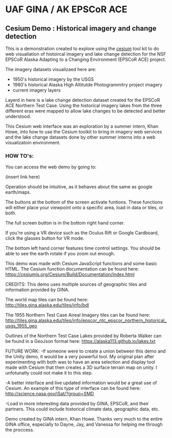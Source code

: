 # UAF GINA / AK EPSCoR ACE

## Cesium Demo : Historical imagery and change detection

This is a demonstration created to explore using the [cesium]() tool kit to do web visualiation of histoircal imagery and lake change detection for the NSF EPSCoR Alaska Adapting to a Changing Environment (EPSCoR ACE) project.

The imagery datasets visualizaed here are:
* 1950's historical imagery by the USGS
* 1980's historical Alaska High Altitutde Photogrammitry project imagery
* current imagery layers

Layerd in here is a lake change detection dataset created for the EPSCoR ACE Northern Test Case.  Using the historical imagery lakes from the three different eras were mapped to allow lake changes to be detected and better understood.

This Cesium web interface was an exploration by a summer intern, Khan Howe, into how to use the Cesium toolkit to bring in imagery web services and the lake change datasets done by other summer interns into a web visualizatoin environment.


### HOW TO's:
You can access the web demo by going to:

(insert link here)

Operation should be intuitive, as it behaves about the same as google earth/maps.

The buttons at the bottom of the screen activate funtions. These functions will either place your viewpoint onto a specific area, load in data or tiles, or both.

The full screen button is in the bottom right hand corner.

If you're using a VR device such as the Oculus Rift or Google Cardboard, click the glasses button for VR mode.

The bottom left hand corner features time control settings. You should be able to see the earth rotate if you zoom out enough. 

This demo was made with Cesium JavaScript functions and some basic HTML. The Cesium function documentation can be found here: https://cesiumjs.org/Cesium/Build/Documentation/index.html


CREDITS:
This demo uses multiple sources of geographic tiles and information provided by GINA.

The world map tiles can be found here: http://tiles.gina.alaska.edu/tiles/info/bdl

The 1955 Northern Test Case Aireal Imagery tiles can be found here: http://tiles.gina.alaska.edu/tiles/info/epscor_ntc_epscor_northern_historical_usgs_1955_geo

Outlines of the Northern Test Case Lakes provided by Roberta Walker can be found in a GeoJson format here: https://alaska113.github.io/lakes.txt


FUTURE WORK:
-If someone were to create a union between this demo and the Unity demo, it would be a very powerful tool. My original plan after experimenting with both was to have an area selection and display tool made with Cesium that then creates a 3D surface terrain map on unity. I unfotunatly could not make it to this step.

-A better interface and live updated information would be a great use of Cesium. An example of this type of interface can be found here: http://science.nasa.gov/iSat/?group=SMD

-Load in more interesting data provided by GINA, EPSCoR, and their partners. This could include historical climate data, geographic data, etc. 

Demo created by GINA intern, Khan Howe. Thanks very much to the entire GINA office, especially to Dayne, Jay, and Vanessa for helping me through the proccess. 
